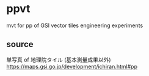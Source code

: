 # ppvt
mvt for pp of GSI vector tiles engineering experiments

## source
単写真 of 地理院タイル (基本測量成果以外)
https://maps.gsi.go.jp/development/ichiran.html#pp
